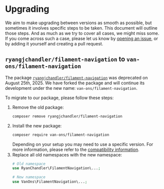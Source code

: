 # Upgrading

We aim to make upgrading between versions as smooth as possible, but sometimes it involves specific steps to be taken.
This document will outline those steps. And as much as we try to cover all cases, we might miss some. If you come
across such a case, please let us know by [opening an issue][issues], or by adding it yourself and creating a pull request.

<!-- EXAMPLE -->
<!--
## v1 to v2

* Remove the `foo` column from the `bar` table.
* Add the `baz` column to the `bar` table.
* Run `php artisan migrate` to update the database.
-->

## `ryangjchandler/filament-navigation` to `van-ons/filament-navigation`

The package [`ryangjchandler/filament-navigation`](https://github.com/ryangjchandler/filament-navigation) was deprecated
on August 25th, 2025. We have forked the package and will continue its development under the new name: `van-ons/filament-navigation`.

To migrate to our package, please follow these steps:

1. Remove the old package:
    ```bash
    composer remove ryangjchandler/filament-navigation
    ```
2. Install the new package:
    ```bash
    composer require van-ons/filament-navigation
    ```
    Depending on your setup you may need to use a specific version. For more information, please refer to the
    [compatibility information](README.md#compatibility).
3. Replace all old namespaces with the new namespace:
    ```php
    # Old namespace
    use RyanChandler\FilamentNavigation\...;
    
    # New namespace
    use VanOns\FilamentNavigation\...;
    ```

[issues]: https://github.com/VanOns/filament-navigation/issues
